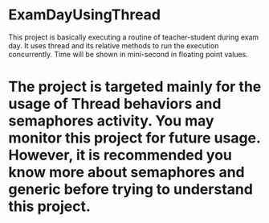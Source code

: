 # ExamDayUsingThread
This project is basically executing a routine of teacher-student during exam day. It uses thread and its relative methods to run the execution concurrently. Time will be shown in mini-second in floating point values. 
# The project is targeted mainly for the usage of Thread behaviors and semaphores activity. You may monitor this project for future usage. However, it is recommended you know more about semaphores and generic before trying to understand this project.
